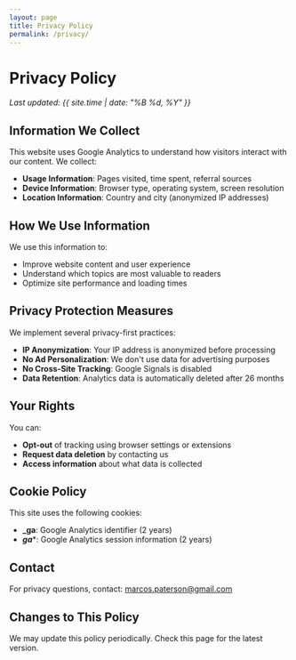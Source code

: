 ```yaml
---
layout: page
title: Privacy Policy
permalink: /privacy/
---
```


# Privacy Policy

*Last updated: {{ site.time | date: "%B %d, %Y" }}*

## Information We Collect

This website uses Google Analytics to understand how visitors interact with our content. We collect:

- **Usage Information**: Pages visited, time spent, referral sources
- **Device Information**: Browser type, operating system, screen resolution  
- **Location Information**: Country and city (anonymized IP addresses)

## How We Use Information

We use this information to:
- Improve website content and user experience
- Understand which topics are most valuable to readers
- Optimize site performance and loading times

## Privacy Protection Measures

We implement several privacy-first practices:

- **IP Anonymization**: Your IP address is anonymized before processing
- **No Ad Personalization**: We don't use data for advertising purposes
- **No Cross-Site Tracking**: Google Signals is disabled
- **Data Retention**: Analytics data is automatically deleted after 26 months

## Your Rights

You can:
- **Opt-out** of tracking using browser settings or extensions
- **Request data deletion** by contacting us
- **Access information** about what data is collected

## Cookie Policy

This site uses the following cookies:
- **_ga**: Google Analytics identifier (2 years)
- **_ga_***: Google Analytics session information (2 years)

## Contact

For privacy questions, contact: [marcos.paterson@gmail.com](mailto:marcos.paterson@gmail.com)

## Changes to This Policy

We may update this policy periodically. Check this page for the latest version.
